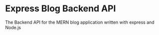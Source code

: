 # Express Blog Backend API
The Backend API for the MERN blog application written with express and Node.js
